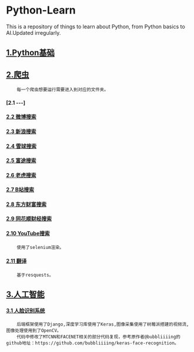 # Python-Learn
This is a repository of things to learn about Python, from Python basics to AI.Updated irregularly.

## [1.Python基础](1.Python基础)

## [2.爬虫](2.爬虫)   
        每一个爬虫想要运行需要进入到对应的文件夹。
#### [2.1 ---]
        
#### [2.2 微博搜索](2.爬虫/微博搜索)
#### [2.3 新浪搜索](2.爬虫/新浪搜索)
#### [2.4 雪球搜索](2.爬虫/雪球搜索)
#### [2.5 富途搜索](2.爬虫/富途搜索)
#### [2.6 老虎搜索](2.爬虫/老虎搜索)
#### [2.7 B站搜索](2.爬虫/B站搜索)
#### [2.8 东方财富搜索](2.爬虫/东方财富搜索)
#### [2.9 同花顺财经搜索](2.爬虫/同花顺搜索)
#### [2.10 YouTube搜索](2.爬虫/YouTube搜索)
        使用了selenium渲染。
#### [2.11 翻译](2.爬虫/翻译)
        基于resquests。
## [3.人工智能](3.人工智能)  

#### [3.1 人脸识别系统](3.人工智能/基于深度学习的人脸识别系统)
        后端框架使用了Django,深度学习库使用了Keras,图像采集使用了树莓派搭建的视频流,图像处理使用到了OpenCV。
        代码中修改了MTCNN和FACENET相关的部分代码复现，参考原作者@bubbliiiing的github地址：https://github.com/bubbliiiing/keras-face-recognition。

         
